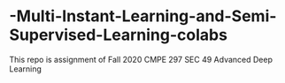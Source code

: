 # -Multi-Instant-Learning-and-Semi-Supervised-Learning-colabs
This repo is assignment of Fall 2020 CMPE 297 SEC 49 Advanced Deep Learning
